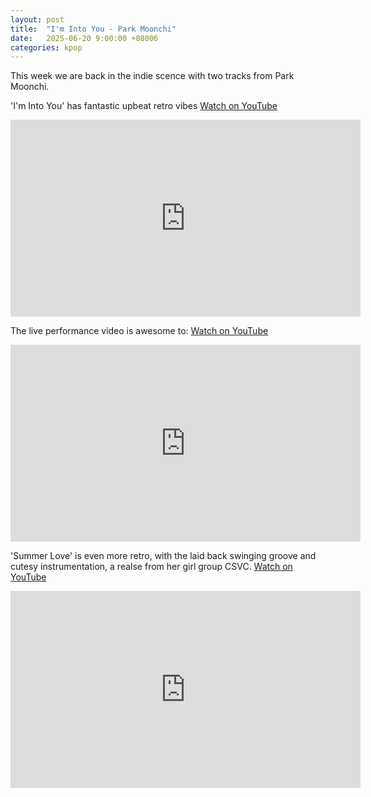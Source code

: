 ```yaml
---
layout: post
title:  "I'm Into You - Park Moonchi"
date:   2025-06-20 9:00:00 +08006
categories: kpop
---
```

This week we are back in the indie scence with two tracks from Park Moonchi.

'I'm Into You' has fantastic upbeat retro vibes <a href="https://www.youtube.com/watch?v=nh9uD-eaLvQ">Watch on YouTube</a>

<iframe width="560" height="315" src="https://www.youtube.com/embed/nh9uD-eaLvQ" title="YouTube video player" frameborder="0" allowfullscreen></iframe>

The live performance video is awesome to: <a href="https://www.youtube.com/watch?v=W50T9G-O7gU">Watch on YouTube</a>

<iframe width="560" height="315" src="https://www.youtube.com/embed/W50T9G-O7gU" title="YouTube video player" frameborder="0" allowfullscreen></iframe>

'Summer Love' is even more retro, with the laid back swinging groove and cutesy instrumentation, a realse from her girl group CSVC. <a href="https://www.youtube.com/watch?v=Liah0NIQxeU">Watch on YouTube</a>

<iframe width="560" height="315" src="https://www.youtube.com/embed/Liah0NIQxeU" title="YouTube video player" frameborder="0" allowfullscreen></iframe>
